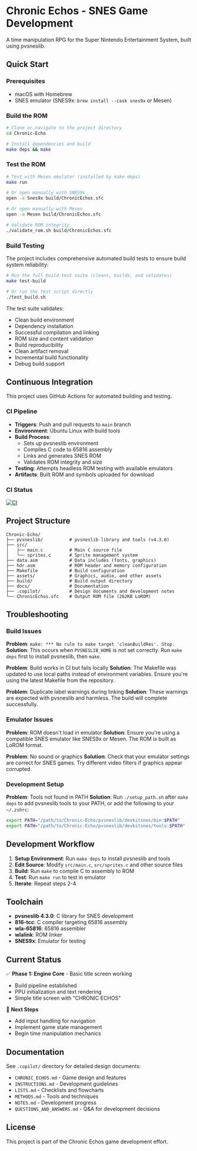 # Chronic Echos - SNES Game Development

A time manipulation RPG for the Super Nintendo Entertainment System, built using pvsneslib.



## Quick Start

### Prerequisites
- macOS with Homebrew
- SNES emulator (SNES9x: `brew install --cask snes9x` or Mesen)

### Build the ROM
```bash
# Clone or navigate to the project directory
cd Chronic-Echo

# Install dependencies and build
make deps && make
```

### Test the ROM

```bash
# Test with Mesen emulator (installed by make deps)
make run

# Or open manually with SNES9x
open -a Snes9x build/ChronicEchos.sfc

# Or open manually with Mesen
open -a Mesen build/ChronicEchos.sfc

# Validate ROM integrity
./validate_rom.sh build/ChronicEchos.sfc
```

### Build Testing

The project includes comprehensive automated build tests to ensure build system reliability:

```bash
# Run the full build test suite (cleans, builds, and validates)
make test-build

# Or run the test script directly
./test_build.sh
```

The test suite validates:

- Clean build environment
- Dependency installation
- Successful compilation and linking
- ROM size and content validation
- Build reproducibility
- Clean artifact removal
- Incremental build functionality
- Debug build support

## Continuous Integration

This project uses GitHub Actions for automated building and testing.

### CI Pipeline

- **Triggers**: Push and pull requests to `main` branch
- **Environment**: Ubuntu Linux with build tools
- **Build Process**:
  - Sets up pvsneslib environment
  - Compiles C code to 65816 assembly
  - Links and generates SNES ROM
  - Validates ROM integrity and size
- **Testing**: Attempts headless ROM testing with available emulators
- **Artifacts**: Built ROM and symbols uploaded for download

### CI Status

[![CI](https://github.com/Atomic-Germ/Echos/actions/workflows/ci.yml/badge.svg)](https://github.com/Atomic-Germ/Echos/actions/workflows/ci.yml)

## Project Structure

```text
Chronic-Echo/
├── pvsneslib/          # pvsneslib library and tools (v4.3.0)
├── src/
│   ├── main.c          # Main C source file
│   └── sprites.c       # Sprite management system
├── data.asm            # Data includes (fonts, graphics)
├── hdr.asm             # ROM header and memory configuration
├── Makefile            # Build configuration
├── assets/             # Graphics, audio, and other assets
├── build/              # Build output directory
├── docs/               # Documentation
├── .copilot/           # Design documents and development notes
└── ChronicEchos.sfc    # Output ROM file (262KB LoROM)
```

## Troubleshooting

### Build Issues

**Problem**: `make: *** No rule to make target 'cleanBuildRes'. Stop.`
**Solution**: This occurs when `PVSNESLIB_HOME` is not set correctly. Run `make deps` first to install pvsneslib, then `make`.

**Problem**: Build works in CI but fails locally
**Solution**: The Makefile was updated to use local paths instead of environment variables. Ensure you're using the latest Makefile from the repository.

**Problem**: Duplicate label warnings during linking
**Solution**: These warnings are expected with pvsneslib and harmless. The build will complete successfully.

### Emulator Issues

**Problem**: ROM doesn't load in emulator
**Solution**: Ensure you're using a compatible SNES emulator like SNES9x or Mesen. The ROM is built as LoROM format.

**Problem**: No sound or graphics
**Solution**: Check that your emulator settings are correct for SNES games. Try different video filters if graphics appear corrupted.

### Development Setup

**Problem**: Tools not found in PATH
**Solution**: Run `./setup_path.sh` after `make deps` to add pvsneslib tools to your PATH, or add the following to your `~/.zshrc`:

```bash
export PATH="/path/to/Chronic-Echo/pvsneslib/devkitsnes/bin:$PATH"
export PATH="/path/to/Chronic-Echo/pvsneslib/devkitsnes/tools:$PATH"
```

## Development Workflow

1. **Setup Environment**: Run `make deps` to install pvsneslib and tools
2. **Edit Source**: Modify `src/main.c`, `src/sprites.c` and other source files
3. **Build**: Run `make` to compile C to assembly to ROM
4. **Test**: Run `make run` to test in emulator
5. **Iterate**: Repeat steps 2-4

## Toolchain

- **pvsneslib 4.3.0**: C library for SNES development
- **816-tcc**: C compiler targeting 65816 assembly
- **wla-65816**: 65816 assembler
- **wlalink**: ROM linker
- **SNES9x**: Emulator for testing

## Current Status

✅ **Phase 1: Engine Core** - Basic title screen working

- Build pipeline established
- PPU initialization and text rendering
- Simple title screen with "CHRONIC ECHOS"

🔄 **Next Steps**

- Add input handling for navigation
- Implement game state management
- Begin time manipulation mechanics

## Documentation

See `.copilot/` directory for detailed design documents:

- `CHRONIC_ECHOS.md` - Game design and features
- `INSTRUCTIONS.md` - Development guidelines
- `LISTS.md` - Checklists and flowcharts
- `METHODS.md` - Tools and techniques
- `NOTES.md` - Development progress
- `QUESTIONS_AND_ANSWERS.md` - Q&A for development decisions

## License

This project is part of the Chronic Echos game development effort.
